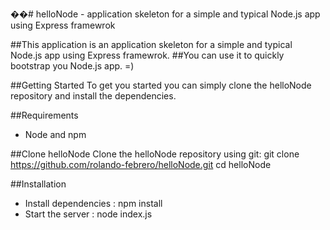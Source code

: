 ��# helloNode - application skeleton for a simple and typical Node.js app using Express framewrok

##This application is an application skeleton for a simple and typical Node.js app using Express framewrok. 
##You can use it to quickly bootstrap you Node.js app. =)

##Getting Started
To get you started you can simply clone the helloNode repository and install the dependencies.

##Requirements
* Node and npm

##Clone helloNode
Clone the helloNode repository using git:
git clone https://github.com/rolando-febrero/helloNode.git
cd helloNode

##Installation
* Install dependencies : npm install 
* Start the server : node index.js
